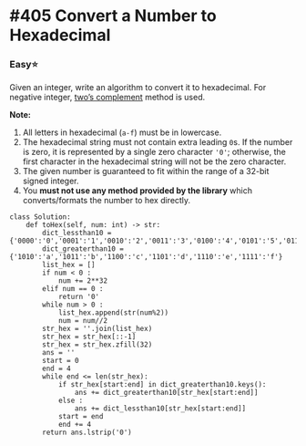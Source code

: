 # \#405 Convert a Number to Hexadecimal

### Easy:star:

Given an integer, write an algorithm to convert it to hexadecimal. For negative integer, [two’s complement](https://en.wikipedia.org/wiki/Two%27s_complement) method is used.

**Note:**

1. All letters in hexadecimal \(`a-f`\) must be in lowercase.
2. The hexadecimal string must not contain extra leading `0`s. If the number is zero, it is represented by a single zero character `'0'`; otherwise, the first character in the hexadecimal string will not be the zero character.
3. The given number is guaranteed to fit within the range of a 32-bit signed integer.
4. You **must not use any method provided by the library** which converts/formats the number to hex directly.

```text
class Solution:
    def toHex(self, num: int) -> str:
        dict_lessthan10 = {'0000':'0','0001':'1','0010':'2','0011':'3','0100':'4','0101':'5','0110':'6','0111':'7','1000':'8','1001':'9'}
        dict_greaterthan10 = {'1010':'a','1011':'b','1100':'c','1101':'d','1110':'e','1111':'f'}
        list_hex = []
        if num < 0 :
            num += 2**32
        elif num == 0 :
            return '0'
        while num > 0 :
            list_hex.append(str(num%2))
            num = num//2
        str_hex = ''.join(list_hex)
        str_hex = str_hex[::-1]
        str_hex = str_hex.zfill(32)
        ans = ''
        start = 0
        end = 4
        while end <= len(str_hex):
            if str_hex[start:end] in dict_greaterthan10.keys():
                ans += dict_greaterthan10[str_hex[start:end]]
            else :
                ans += dict_lessthan10[str_hex[start:end]]
            start = end
            end += 4
        return ans.lstrip('0')
```

